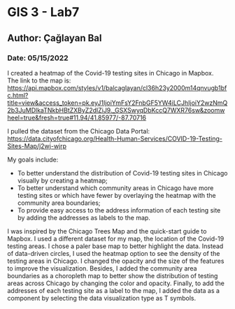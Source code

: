 # GIS 3 - Lab7
## Author: Çağlayan Bal
### Date: 05/15/2022

I created a heatmap of the Covid-19 testing sites in Chicago in Mapbox.\
The link to the map is:\
https://api.mapbox.com/styles/v1/balcaglayan/cl36h23y2000m14qnvugb1bfc.html?title=view&access_token=pk.eyJ1IjoiYmFsY2FnbGF5YW4iLCJhIjoiY2wzNmQ2b3JuMDlkaTNkbHBtZXByZ2dlZiJ9._GSXSwyqDbKccQ7WXR76sw&zoomwheel=true&fresh=true#11.94/41.85977/-87.70716

I pulled the dataset from the Chicago Data Portal:\
https://data.cityofchicago.org/Health-Human-Services/COVID-19-Testing-Sites-Map/j2wj-wjrp

My goals include:
-	To better understand the distribution of Covid-19 testing sites in Chicago visually by creating a heatmap;
-	To better understand which community areas in Chicago have more testing sites or which have fewer by overlaying the heatmap with the community area boundaries;
-	To provide easy access to the address information of each testing site by adding the addresses as labels to the map.

I was inspired by the Chicago Trees Map and the quick-start guide to Mapbox. I used a different dataset for my map, the location of the Covid-19 testing areas. I chose a paler base map to better highlight the data. Instead of data-driven circles, I used the heatmap option to see the density of the testing areas in Chicago. I changed the opacity and the size of the features to improve the visualization. Besides, I added the community area boundaries as a choropleth map to better show the distribution of testing areas across Chicago by changing the color and opacity. Finally, to add the addresses of each testing site as a label to the map, I added the data as a component by selecting the data visualization type as T symbols.
